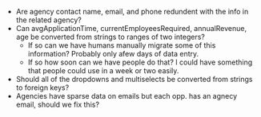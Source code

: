* Are agency contact name, email, and phone redundent with the info in the related agency?
* Can avgApplicationTime, currentEmployeesRequired,  annualRevenue, age be converted from strings to ranges of two integers?
  * If so can we have humans manually migrate some of this information?  Probably only afew days of data entry.
  * If so how soon can we have people do that? I could have something that people could use in a week or two easily.
* Should all of the dropdowns and multiselects be converted from strings to foreign keys?
* Agencies have sparse data on emails but each opp. has an agnecy email, should we fix this?


